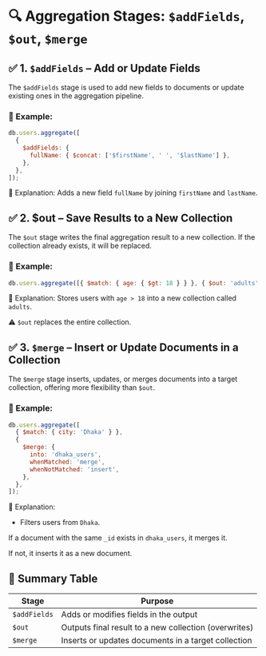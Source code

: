# 🔍 Aggregation Stages: `$addFields`, `$out`, `$merge`

## ✅ 1. `$addFields` – Add or Update Fields

The `$addFields` stage is used to add new fields to documents or update existing
ones in the aggregation pipeline.

### 📌 Example:

```js
db.users.aggregate([
  {
    $addFields: {
      fullName: { $concat: ['$firstName', ' ', '$lastName'] },
    },
  },
]);
```

📝 Explanation: Adds a new field `fullName` by joining `firstName` and
`lastName`.

## ✅ 2. $out – Save Results to a New Collection

The `$out` stage writes the final aggregation result to a new collection. If the
collection already exists, it will be replaced.

### 📌 Example:

```js
db.users.aggregate([{ $match: { age: { $gt: 18 } } }, { $out: 'adults' }]);
```

📝 Explanation: Stores users with `age > 18` into a new collection called
`adults`.

⚠️ `$out` replaces the entire collection.

## ✅ 3. `$merge` – Insert or Update Documents in a Collection

The `$merge` stage inserts, updates, or merges documents into a target
collection, offering more flexibility than `$out`.

### 📌 Example:

```js
db.users.aggregate([
  { $match: { city: 'Dhaka' } },
  {
    $merge: {
      into: 'dhaka_users',
      whenMatched: 'merge',
      whenNotMatched: 'insert',
    },
  },
]);
```

📝 Explanation:

- Filters users from `Dhaka`.

If a document with the same `_id` exists in `dhaka_users`, it merges it.

If not, it inserts it as a new document.

## 🧠 Summary Table

| Stage        | Purpose                                               |
| ------------ | ----------------------------------------------------- |
| `$addFields` | Adds or modifies fields in the output                 |
| `$out`       | Outputs final result to a new collection (overwrites) |
| `$merge`     | Inserts or updates documents in a target collection   |
